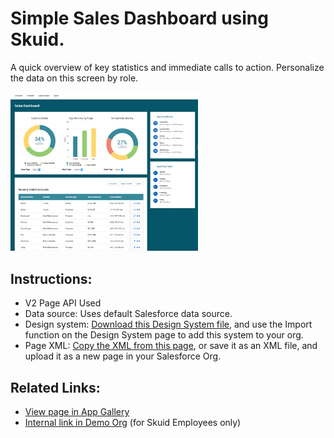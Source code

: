 # Simple Sales Dashboard using Skuid. 

A quick overview of key statistics and immediate calls to action.  Personalize the data on this screen by role. 

<img src="simpleDashboard.png" width="300"></img>

## Instructions:  
- V2 Page API Used
- Data source: Uses default Salesforce data source.   
- Design system: [Download this Design System file](https://github.com/skuid/SamplePages/blob/master/Use_Cases/SamplePages.designsystem), and use the Import function on the Design System page to add this system to your org. 
- Page XML:  [Copy the XML from this page](Dashboard.xml), or save it as an XML file, and upload it as a new page in your Salesforce Org.  


## Related Links: 
- [View page in App Gallery](https://portal.skuidsite.com/designsystem/samplepages/preview/simpledashboard)
- [Internal link in Demo Org](https://skuid-demo--skuid.na37.visual.force.com/apex/skuid__ui?page=SamplePages_Dashboard) (for Skuid Employees only)

